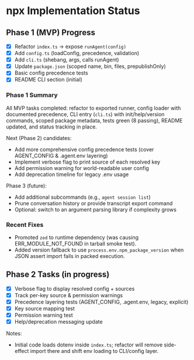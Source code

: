 # npx Implementation Status

## Phase 1 (MVP) Progress
- [x] Refactor `index.ts` -> expose `runAgent(config)`
- [x] Add `config.ts` (loadConfig, precedence, validation)
- [x] Add `cli.ts` (shebang, args, calls runAgent)
- [x] Update `package.json` (scoped name, bin, files, prepublishOnly)
- [x] Basic config precedence tests
- [x] README CLI section (initial)

### Phase 1 Summary
All MVP tasks completed: refactor to exported runner, config loader with documented precedence, CLI entry (`cli.ts`) with init/help/version commands, scoped package metadata, tests green (8 passing), README updated, and status tracking in place.

Next (Phase 2) candidates:
- Add more comprehensive config precedence tests (cover AGENT_CONFIG & .agent.env layering)
- Implement verbose flag to print source of each resolved key
- Add permission warning for world-readable user config
- Add deprecation timeline for legacy .env usage

Phase 3 (future):
- Add additional subcommands (e.g., `agent session list`)
- Prune conversation history or provide transcript export command
- Optional: switch to an argument parsing library if complexity grows

### Recent Fixes
- Promoted `zod` to runtime dependency (was causing ERR_MODULE_NOT_FOUND in tarball smoke test).
- Added version fallback to use `process.env.npm_package_version` when JSON assert import fails in packed execution.

## Phase 2 Tasks (in progress)
- [x] Verbose flag to display resolved config + sources
- [x] Track per-key source & permission warnings
- [x] Precedence layering tests (AGENT_CONFIG, .agent.env, legacy, explicit)
- [x] Key source mapping test
- [x] Permission warning test
- [x] Help/deprecation messaging update

Notes:
- Initial code loads dotenv inside `index.ts`; refactor will remove side-effect import there and shift env loading to CLI/config layer.
